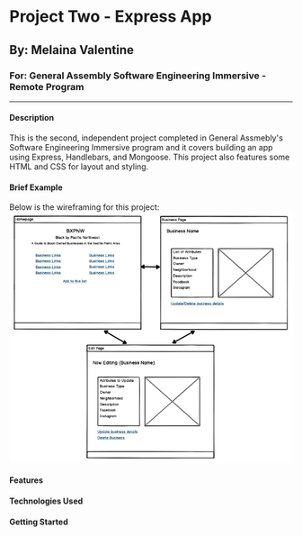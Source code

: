 # Project Two - Express App
## By: Melaina Valentine
### For: General Assembly Software Engineering Immersive - Remote Program
---
#### Description
This is the second, independent project completed in General Assmebly's Software Engineering Immersive program and it covers building an app using Express, Handlebars, and Mongoose. This project also features some HTML and CSS for layout and styling.
 
#### Brief Example
Below is the wireframing for this project:
![image](img/BXPNW_wireframe.jpg)
 
#### Features 
 
 
#### Technologies Used
 
 
#### Getting Started
